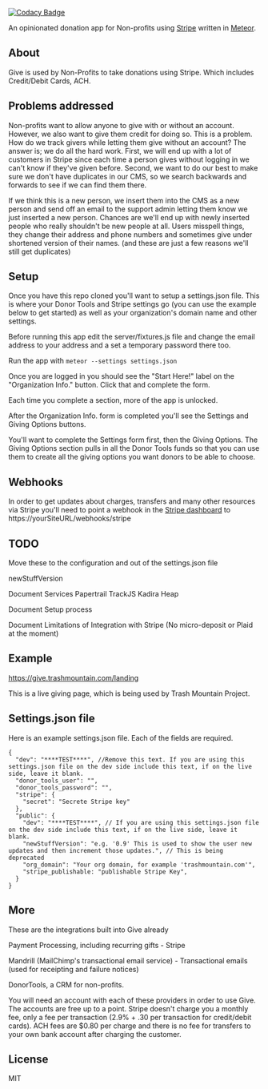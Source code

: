 [![Codacy Badge](https://www.codacy.com/project/badge/cd0a18c7433547279f5409d4ec3297c1)](https://www.codacy.com/app/c316/give)


An opinionated donation app for Non-profits using <a href="https://stripe.com">Stripe</a> 
written in <a href="http://meteor.com">Meteor</a>.


## About

Give is used by Non-Profits to take donations using Stripe. Which includes Credit/Debit Cards, ACH. 

## Problems addressed

Non-profits want to allow anyone to give with or without an account. However, we also want to give them credit for doing so.
This is a problem. How do we track givers while letting them give without an account? The answer is; we do all the hard work.
First, we will end up with a lot of customers in Stripe since each time a person gives without logging in we can't know if they've given before.
Second, we want to do our best to make sure we don't have duplicates in our CMS, so we search backwards and forwards to see if we can find them there.

If we think this is a new person, we insert them into the CMS as a new person and send off an email to the support admin letting them know we just inserted a 
new person. Chances are we'll end up with newly inserted people who really shouldn't be new people at all. 
Users misspell things, they change their address and phone numbers and sometimes give under shortened version of their names. 
(and these are just a few reasons we'll still get duplicates)



## Setup

Once you have this repo cloned you'll want to setup a settings.json file. This 
is where your Donor Tools and Stripe settings go (you can use the example below 
to get started) as well as your organization's domain name and other settings. 

Before running this app edit the server/fixtures.js file and change the email 
address to your address and a set a temporary password there too.

Run the app with ```meteor --settings settings.json```

Once you are logged in you should see the "Start Here!" label on the "Organization 
Info." button. Click that and complete the form.

Each time you complete a section, more of the app is unlocked.

After the Organization Info. form is completed you'll see the Settings and Giving 
Options buttons. 

You'll want to complete the Settings form first, then the Giving Options. The 
Giving Options section pulls in all the Donor Tools funds so that you can use 
them to create all the giving options you want donors to be able to choose. 

## Webhooks 

In order to get updates about charges, transfers and many other resources via Stripe 
you'll need to point a webhook in the 
<a href="https://dashboard.stripe.com/dashboard">Stripe dashboard</a> to 
https://yourSiteURL/webhooks/stripe

## TODO

Move these to the configuration and out of the settings.json file

  newStuffVersion

Document Services
  Papertrail
  TrackJS
  Kadira
  Heap

Document Setup process

Document Limitations of Integration with Stripe (No micro-deposit or Plaid at the moment)

## Example

https://give.trashmountain.com/landing

This is a live giving page, which is being used by Trash Mountain Project. 

## Settings.json file

Here is an example settings.json file. Each of the fields are required.

```
{
  "dev": "****TEST****", //Remove this text. If you are using this settings.json file on the dev side include this text, if on the live side, leave it blank.
  "donor_tools_user": "",
  "donor_tools_password": "",
  "stripe": {
    "secret": "Secrete Stripe key"
  },
  "public": {
    "dev": "****TEST****", // If you are using this settings.json file on the dev side include this text, if on the live side, leave it blank.
    "newStuffVersion": "e.g. '0.9' This is used to show the user new updates and then increment those updates.", // This is being deprecated
    "org_domain": "Your org domain, for example 'trashmountain.com'",
    "stripe_publishable: "publishable Stripe Key",
  }
}
```


## More

These are the integrations built into Give already

Payment Processing, including recurring gifts - Stripe

Mandrill (MailChimp's transactional email service) - Transactional emails (used for receipting and failure notices)

DonorTools, a CRM for non-profits.

You will need an account with each of these providers in order to use Give. 
The accounts are free up to a point. Stripe doesn't charge you a monthly fee, 
only a fee per transaction (2.9% + .30 per transaction for credit/debit cards). 
ACH fees are $0.80 per charge and there is no fee for transfers to your own bank account after charging the customer. 

## License

MIT
